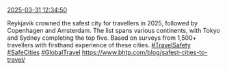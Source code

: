 [2025-03-31 12:34:50](https://mstdn.social/@hill_wanderer/114257067440145587)

Reykjavik crowned the safest city for travellers in 2025, followed by Copenhagen and Amsterdam. The list spans various continents, with Tokyo and Sydney completing the top five. Based on surveys from 1,500+ travellers with firsthand experience of these cities. <a href="https://mstdn.social/tags/TravelSafety" class="mention hashtag" rel="tag">#TravelSafety</a> <a href="https://mstdn.social/tags/SafeCities" class="mention hashtag" rel="tag">#SafeCities</a> <a href="https://mstdn.social/tags/GlobalTravel" class="mention hashtag" rel="tag">#GlobalTravel</a> <a href="https://www.bhtp.com/blog/safest-cities-to-travel/" target="_blank" rel="nofollow noopener noreferrer" translate="no">https://www.bhtp.com/blog/safest-cities-to-travel/</a>